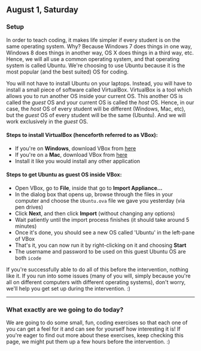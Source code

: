 August 1, Saturday
------------------

### Setup

In order to teach coding, it makes life simpler if every student is on the same
operating system. Why? Because Windows 7 does things in one way, Windows 8 does
things in another way, OS X does things in a third way, etc. Hence, we will all
use a common operating system, and that operating system is called Ubuntu.
We're choosing to use Ubuntu because it is the most popular (and the best
suited) OS for coding. 

You will not have to install Ubuntu on your laptops. Instead, you will have to
install a small piece of software called VirtualBox. VirtualBox is a tool which
allows you to run another OS inside your current OS. This another OS is
called the *guest* OS and your current OS is called the *host* OS. Hence, in
our case, the *host* OS of every student will be different (Windows, Mac, etc),
but the *guest* OS of every student will be the same (Ubuntu). And we will work
exclusively in the *guest* OS. 

#### Steps to install VirtualBox (henceforth referred to as VBox):

- If you're on **Windows**, download VBox from [here][win]
- If you're on a **Mac**, download VBox from [here][mac]
- Install it like you would install any other application

#### Steps to get Ubuntu as guest OS inside VBox:

- Open VBox, go to **File**, inside that go to **Import Appliance...**
- In the dialog box that opens up, browse through the files in your computer
  and choose the `Ubuntu.ova` file we gave you yesterday (via pen drives)
- Click **Next**, and then click **Import** (without changing any options)
- Wait patiently until the import process finishes (it should take around 5
  minutes)
- Once it's done, you should see a new OS called 'Ubuntu' in the left-pane of
  VBox
- That's it, you can now run it by right-clicking on it and choosing **Start**
- The username and password to be used on this guest Ubuntu OS are both `icode`

If you're successfully able to do all of this before the intervention, nothing
like it. If you run into some issues (many of you will, simply because you're
all on different computers with different operating systems), don't worry,
we'll help you get set up during the intervention. :)

---

### What exactly are we going to do today? 

We are going to do some small, fun, coding exercises so that each one of you
can get a feel for it and can see for yourself how interesting it is! If you're
eager to find out more about these exercises, keep checking this page, we might
put them up a few hours before the intervention. :)

[win]: http://download.virtualbox.org/virtualbox/5.0.0/VirtualBox-5.0.0-101573-Win.exe
[mac]: http://download.virtualbox.org/virtualbox/5.0.0/VirtualBox-5.0.0-101573-OSX.dmg
